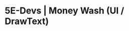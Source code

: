 # 5E-Devs | Money Wash (UI / DrawText)

<p dir="auto"><a href="https://discord.gg/eGkquvxhSf" rel="nofollow"><img src="https://camo.githubusercontent.com/5a77115a254e3edc5ba497c28fa4d6002904bce64acee448464d9ab913d8230c/68747470733a2f2f646362616467652e76657263656c2e6170702f6170692f7365727665722f65476b71757678685366" alt="" data-canonical-src="https://dcbadge.vercel.app/api/server/eGkquvxhSf" style="max-width: 100%;"></a></p>
